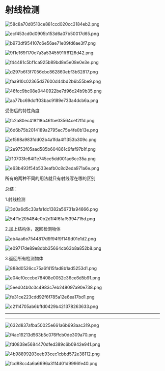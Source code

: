 # 射线检测

![58c8a70d0510ce881ccd020cc3184eb2.png](image/58c8a70d0510ce881ccd020cc3184eb2.png)

![ecf453cd0d0905b153d6a07b50017d65.png](image/ecf453cd0d0905b153d6a07b50017d65.png)

![b973df954107c6e56ae71e09fd6ae3f7.png](image/b973df954107c6e56ae71e09fd6ae3f7.png)

![9f1e169f170c7a3a5345591ff6126d42.png](image/9f1e169f170c7a3a5345591ff6126d42.png)

![f44481c5bf1ca925b89bd8e5e08e0e3e.png](image/f44481c5bf1ca925b89bd8e5e08e0e3e.png)

![d297b6f3f7056cbc862860ebf3b62817.png](image/d297b6f3f7056cbc862860ebf3b62817.png)

![faa910c02365d37600d44bd2b6b55be9.png](image/faa910c02365d37600d44bd2b6b55be9.png)

![46fcc9bc08e0440922be7d96c24b9b35.png](image/46fcc9bc08e0440922be7d96c24b9b35.png)

![aa77bc69dcff03bac9189e733a4dcb6a.png](image/aa77bc69dcff03bac9189e733a4dcb6a.png)

受伤后的特性角度

![fc2a80ec418f18b461be03564cef2ffd.png](image/fc2a80ec418f18b461be03564cef2ffd.png)

![6d6b75b2014189a2795ec75e4fe0b13e.png](image/6d6b75b2014189a2795ec75e4fe0b13e.png)

![ef598a983fdd02b4a1fda4f1353b309c.png](image/ef598a983fdd02b4a1fda4f1353b309c.png)

![2e9753f05aad585b604861c9faf97b1f.png](image/2e9753f05aad585b604861c9faf97b1f.png)

![f10703fe64f1e745ce5dd001ac6cc35a.png](image/f10703fe64f1e745ce5dd001ac6cc35a.png)

![e63b493f54b533eafb0c8d2eda971a6e.png](image/e63b493f54b533eafb0c8d2eda971a6e.png)

所有的两种不同的用法就只有射线写在哪的区别

总结：

1.射线检测

![3d0a6d5c33afa1dc1382a56731a94866.png](image/3d0a6d5c33afa1dc1382a56731a94866.png)

![54f1e205484e0b2d1f4f6faf5394715d.png](image/54f1e205484e0b2d1f4f6faf5394715d.png)

2.加上结构体，返回检测物体

![eb4aa6e7544817d9f94f9f149d01e1d2.png](image/eb4aa6e7544817d9f94f9f149d01e1d2.png)

![e09717de89e8dbb35664cb63b8a852b8.png](image/e09717de89e8dbb35664cb63b8a852b8.png)

3.返回所有检测物体

![888d0526cc75a6f415fad8b1ad5253d1.png](image/888d0526cc75a6f415fad8b1ad5253d1.png)

![e04cf0cccbe78408e0052c36ce6d5b91.png](image/e04cf0cccbe78408e0052c36ce6d5b91.png)

![5eed04b0c0c4983c7eb248097a90e738.png](image/5eed04b0c0c4983c7eb248097a90e738.png)

![fe31ce223cdd92f6f785a12e6ea17bd1.png](image/fe31ce223cdd92f6f785a12e6ea17bd1.png)

![c2114705ab6bffd0429b421378263633.png](image/c2114705ab6bffd0429b421378263633.png)

---

---

![632d837afba50025e661a6b693aac319.png](image/632d837afba50025e661a6b693aac319.png)

![f4ac19213d563b5c076ffcb0de309a70.png](image/f4ac19213d563b5c076ffcb0de309a70.png)

![fd0838e5684470dfed389c6b0942e941.png](image/fd0838e5684470dfed389c6b0942e941.png)

![4b98899203eeb93cec1cbbd572e38112.png](image/4b98899203eeb93cec1cbbd572e38112.png)

![fcd88cc4a6a6696a31f4d01d9996fe40.png](image/fcd88cc4a6a6696a31f4d01d9996fe40.png)
